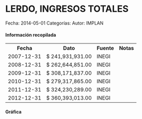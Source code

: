 LERDO, INGRESOS TOTALES
=====

Fecha: 2014-05-01
Categorías: 
Autor: IMPLAN

#### Información recopilada

<table class="table table-hover table-bordered">
  <tr><th>Fecha</th><th>Dato</th><th>Fuente</th><th>Notas</th></tr>
  <tr><td>2007-12-31</td><td>$ 241,931,931.00</td><td>INEGI</td><td></td></tr>
  <tr><td>2008-12-31</td><td>$ 262,644,851.00</td><td>INEGI</td><td></td></tr>
  <tr><td>2009-12-31</td><td>$ 308,171,837.00</td><td>INEGI</td><td></td></tr>
  <tr><td>2010-12-31</td><td>$ 279,317,865.00</td><td>INEGI</td><td></td></tr>
  <tr><td>2011-12-31</td><td>$ 324,230,289.00</td><td>INEGI</td><td></td></tr>
  <tr><td>2012-12-31</td><td>$ 360,393,013.00</td><td>INEGI</td><td></td></tr>
</table>

#### Gráfica

<div id="Morrisshtpczea" class="grafica"></div>
  <!-- JAVASCRIPT DE LA GRAFICA EN Morrisshtpczea -->
  <script>
  new Morris.Bar({
    element: 'Morrisshtpczea',
    data: [
      { fecha: '2007-12-31', dato: 241931931.00 },
      { fecha: '2008-12-31', dato: 262644851.00 },
      { fecha: '2009-12-31', dato: 308171837.00 },
      { fecha: '2010-12-31', dato: 279317865.00 },
      { fecha: '2011-12-31', dato: 324230289.00 },
      { fecha: '2012-12-31', dato: 360393013.00 }
    ],
    xkey: 'fecha',
    ykeys: ['dato'],
    labels: ['Dato']
  });
  </script>
